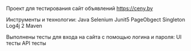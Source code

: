 Проект для тестирования сайт объявлений https://ceny.by

Инструменты и технологии:
Java
Selenium
Junit5
PageObgect
Singleton
Log4j 2
Maven

Выполнены тесты для входа на сайта с помощью логина и пароля:
UI тесты
API тесты
